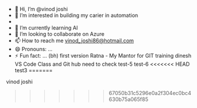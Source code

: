 - 👋 Hi, I’m @vinod joshi
- 👀 I’m interested in building my carier in automation
- <br>
- 🌱 I’m currently learning AI
- 💞️ I’m looking to collaborate on Azure
- 📫 How to reach me vinod_joshi86@hotmail.com
- 😄 Pronouns: ...
- ⚡ Fun fact: ...
(bh)
first version
Ratna - My Mantor for GIT training
dinesh
VS Code Class and Git hub
need to check
test-5
test-6
<<<<<<< HEAD
test3
=======

vinod joshi

>>>>>>> 67050b31c5296e0a2f304ec0bc4630b75a065f85
<!---
vinodjoshi86/vinodjoshi86 is a ✨ special ✨ repository because its `README.md` (this file) appears on your GitHub profile.
You can click the Preview link to take a look at your changes.
--->
